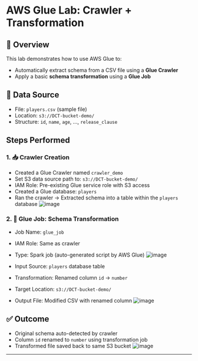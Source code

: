 # AWS Glue Lab: Crawler + Transformation

## 🧪 Overview
This lab demonstrates how to use AWS Glue to:
- Automatically extract schema from a CSV file using a **Glue Crawler**
- Apply a basic **schema transformation** using a **Glue Job**

## 📂 Data Source
- File: `players.csv` (sample file)
- Location: `s3://DCT-bucket-demo/`
- Structure: `id`, `name`, `age`, ..., `release_clause`

## Steps Performed

### 1. 📥 **Crawler Creation**
- Created a Glue Crawler named `crawler_demo`
- Set S3 data source path to: `s3://DCT-bucket-demo/`
- IAM Role: Pre-existing Glue service role with S3 access
- Created a Glue database: `players`
- Ran the crawler → Extracted schema into a table within the `players` database
![image](https://github.com/user-attachments/assets/a4999b19-e8ba-43ea-bfb7-d9b50065573e)

### 2. 🧪 **Glue Job: Schema Transformation**
- Job Name: `glue_job`
- IAM Role: Same as crawler
- Type: Spark job (auto-generated script by AWS Glue)
  ![image](https://github.com/user-attachments/assets/349b1175-82ed-4a1c-9a52-4974a904e6ff)

- Input Source: `players` database table
- Transformation: Renamed column `id` → `number`
- Target Location: `s3://DCT-bucket-demo/`
- Output File: Modified CSV with renamed column
![image](https://github.com/user-attachments/assets/65d24f43-feb2-44e8-a737-a14f0438f68e)

## ✅ Outcome
- Original schema auto-detected by crawler
- Column `id` renamed to `number` using transformation job
- Transformed file saved back to same S3 bucket
![image](https://github.com/user-attachments/assets/704dbf40-5f18-4f4d-ab29-902ac9653e8a)

---


